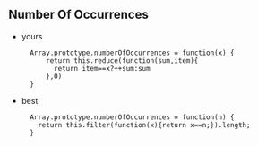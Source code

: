 ## Number Of Occurrences

* yours

        Array.prototype.numberOfOccurrences = function(x) {
            return this.reduce(function(sum,item){
              return item==x?++sum:sum
            },0)
        }

* best

        Array.prototype.numberOfOccurrences = function(n) {
          return this.filter(function(x){return x==n;}).length;
        }